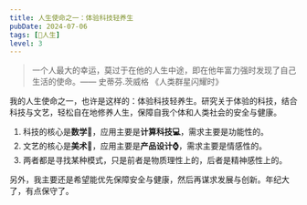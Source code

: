 ```yaml
---
title: 人生使命之一：体验科技轻养生
pubDate: 2024-07-06
tags: [💖人生]
level: 3
---
```


> 一个人最大的幸运，莫过于在他的人生中途，即在他年富力强时发现了自己生活的使命。—— 史蒂芬.茨威格 《人类群星闪耀时》

我的人生使命之一，也许是这样的：体验科技轻养生。研究关于体验的科技，结合科技与文艺，轻松自在地修养人生，保障自我个体和人类社会的安全与健康。

1. 科技的核心是**数学📐**，应用主要是**计算科技💻**，需求主要是功能性的。
2. 文艺的核心是**美术🎨**，应用主要是**产品设计⌚️**，需求主要是情感性的。
3. 两者都是寻找某种模式，只是前者是物质理性上的，后者是精神感性上的。

另外，我主要还是希望能优先保障安全与健康，然后再谋求发展与创新。年纪大了，有点保守了。

